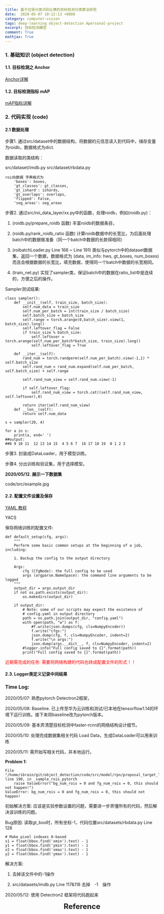 ```yaml
---
title: 基于垃圾分类识别比赛的目标检测分类算法研究
date:  2020-05-07 10:12:13 +0800
category: computer-vision 
tags: deep-learning object-detection Apersonal-project
excerpt: 目标检测模型
comment: True
mathjax: True
---
```


### 1. 基础知识 (object detection)
#### 1.1. 目标检测之 Anchor
[Anchor详解](https://zhuanlan.zhihu.com/p/55824651)

#### 1.2. 目标检测指标 mAP
[mAP指标详解](https://www.cnblogs.com/makefile/p/metrics-mAP.html)

### 2. 代码实现 (code)
#### 2.1 数据处理

步骤1. 通过src/dataset中的数据结构，将数据的元信息读入到代码中，储存变量为roidb，数据格式为dict.

数据读取的类结构：

src/dataset/imdb.py
src/dataset/rbdata.py

```
roidb数据 字典格式为 
    'boxes': boxes,
    'gt_classes': gt_classes,
    'gt_ishard': ishards,
    'gt_overlaps': overlaps,
    'flipped': False,
    'seg_areas': seg_areas
```

步骤2. 通过src/roi_data_layer/xx.py中的函数，处理roidb，例如(roidb.py)：

1. (roidb.py/prepare_roidb 函数) 丰富roidb的数据条目， 

2. (roidb.py/rank_roidb_ratio 函数) 计算roidb数据中的长宽比，为后面处理batch中的数据做准备（同一个batch中数据的长款得相同） 

3. (roibatchLoader.py Line 166 ~ Line 191) 类似与pytorch中的dataset数据集，返回一个数据，数据格式为 (data, im_info: hws, gt_boxes, num_boxes) 而且会根据数据的长宽比，填充数据，使得同一个batch中数据的长宽相同。

4. (train_net.py) 实现了sampler类，保证batch中的数据在ratio_list中是连续的，方便之后的操作。

Sampler测试结果:

```
class sampler():
    def __init__(self, train_size, batch_size):
        self.num_data = train_size
        self.num_per_batch = int(train_size / batch_size)
        self.batch_size = batch_size
        self.range = torch.arange(0,batch_size).view(1, batch_size).long()
        self.leftover_flag = False
        if train_size % batch_size:
            self.leftover = torch.arange(self.num_per_batch*batch_size, train_size).long()
            self.leftover_flag = True

    def __iter__(self):
        rand_num = torch.randperm(self.num_per_batch).view(-1,1) * self.batch_size
        self.rand_num = rand_num.expand(self.num_per_batch, self.batch_size) + self.range

        self.rand_num_view = self.rand_num.view(-1)

        if self.leftover_flag:
            self.rand_num_view = torch.cat((self.rand_num_view, self.leftover),0)

        return iter(self.rand_num_view)
    def __len__(self):
        return self.num_data

s = sampler(20, 4)

for a in s:
    print(a, end=' ')
##output:
##8 9 10 11  12 13 14 15  4 5 6 7  16 17 18 19  0 1 2 3 
```

步骤3. 封装成DataLoader，用于模型训练。

步骤4. 分出训练和验证集，用于选择模型。


**2020/05/12. 展示一下数据集**

code/src/example.jpg

#### 2.2. 配置文件设置及保存
[YAML 教程](https://www.runoob.com/w3cnote/yaml-intro.html)

YACS

保存网络训练的配置文件:

```
def default_setup(cfg, args):
    """
    Perform some basic common setups at the beginning of a job, including:

    1. Backup the config to the output directory

    Args:
        cfg (CfgNode): the full config to be used
        args (argparse.NameSpace): the command line arguments to be logged
    """
    output_dir = args.output_dir
    if not os.path.exists(output_dir):
        os.makedirs(output_dir)

    if output_dir:
        # Note: some of our scripts may expect the existence of
        # config.yaml in output directory
        path = os.path.join(output_dir, "config.yaml")
        with open(path, "w") as f:
            #f.write(json.dumps(cfg, cls=NumpyEncoder))
            f.write("cfgs:")
            json.dump(cfg, f, cls=NumpyEncoder, indent=2)
            f.write("\n args:")
            json.dump(args.__dict__, f, cls=NumpyEncoder, indent=2)
        #logger.info("Full config saved to {}".format(path))
        print("Full config saved to {}".format(path))
```

<font color='red'>近期需完成的任务: 需要将网络构建的代码也转成配置文件的形式！！</font>
#### 2.3. Logger类定义记录中间结果


### Time Log:

2020/05/07: 熟悉pytorch Detectron2框架，

2020/05/08: Baseline. 已上传至华为云训练和测试/已本地在tensorflow1.14的环境下运行训练。接下来将baseline改为pytorch版本。

2020/05/09: 基本弄清楚目标检测中faster-rcnn的网络结构设计细节。

2020/05/10: 处理完成数据集相关代码 Load Data，生成DataLoader可以用来训练

2020/05/11: 需开始写相关代码，并本地运行。

**Problem 1:**

```
File "/home/ibrain/git/object_detection/code/src/model/rpn/proposal_target_layer_cascade.py", line 190, in _sample_rois_pytorch
    raise ValueError("bg_num_rois = 0 and fg_num_rois = 0, this should not happen!")
ValueError: bg_num_rois = 0 and fg_num_rois = 0, this should not happen!
```

初始解决方案: 应该是实验参数设置的问题，需要进一步弄懂所有的代码，然后解决该训练的问题。

Bug原因: 读取gt_box时，所有坐标-1，代码位置src/datasets/rbdata.py Line 128

```
# Make pixel indexes 0-based
x1 = float(bbox.find('xmin').text) - 1
y1 = float(bbox.find('ymin').text) - 1
x2 = float(bbox.find('xmax').text) - 1
y2 = float(bbox.find('ymax').text) - 1
```

解决方案: 

1. 去掉该文件中的-1操作

2. src/datasets/imdb.py Line 117&118 去掉　-1　操作


2020/05/12: 使用 Detectron2 框架将代码跑起来


<center><font size=5> <b>Reference</b> </font> </center>